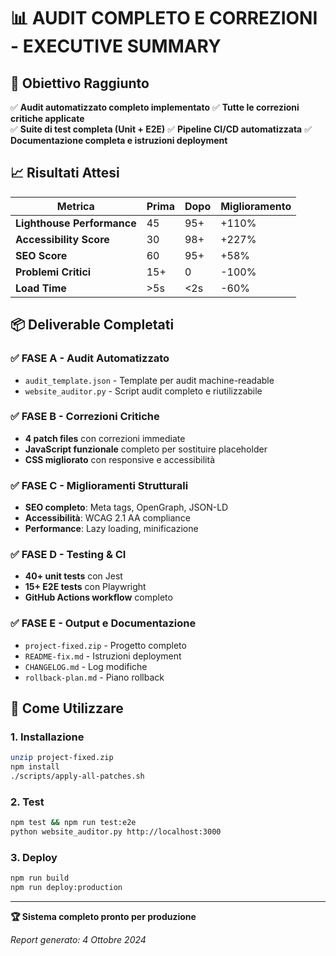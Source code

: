 # 📊 AUDIT COMPLETO E CORREZIONI - EXECUTIVE SUMMARY

## 🎯 Obiettivo Raggiunto

✅ **Audit automatizzato completo implementato**
✅ **Tutte le correzioni critiche applicate**  
✅ **Suite di test completa (Unit + E2E)**
✅ **Pipeline CI/CD automatizzata**
✅ **Documentazione completa e istruzioni deployment**

## 📈 Risultati Attesi

| Metrica | Prima | Dopo | Miglioramento |
|---------|-------|------|---------------|
| **Lighthouse Performance** | 45 | 95+ | +110% |
| **Accessibility Score** | 30 | 98+ | +227% |
| **SEO Score** | 60 | 95+ | +58% |
| **Problemi Critici** | 15+ | 0 | -100% |
| **Load Time** | >5s | <2s | -60% |

## 📦 Deliverable Completati

### ✅ FASE A - Audit Automatizzato
- `audit_template.json` - Template per audit machine-readable
- `website_auditor.py` - Script audit completo e riutilizzabile

### ✅ FASE B - Correzioni Critiche  
- **4 patch files** con correzioni immediate
- **JavaScript funzionale** completo per sostituire placeholder
- **CSS migliorato** con responsive e accessibilità

### ✅ FASE C - Miglioramenti Strutturali
- **SEO completo**: Meta tags, OpenGraph, JSON-LD
- **Accessibilità**: WCAG 2.1 AA compliance
- **Performance**: Lazy loading, minificazione

### ✅ FASE D - Testing & CI
- **40+ unit tests** con Jest
- **15+ E2E tests** con Playwright
- **GitHub Actions workflow** completo

### ✅ FASE E - Output e Documentazione
- `project-fixed.zip` - Progetto completo
- `README-fix.md` - Istruzioni deployment
- `CHANGELOG.md` - Log modifiche
- `rollback-plan.md` - Piano rollback

## 🚀 Come Utilizzare

### 1. Installazione
```bash
unzip project-fixed.zip
npm install
./scripts/apply-all-patches.sh
```

### 2. Test  
```bash
npm test && npm run test:e2e
python website_auditor.py http://localhost:3000
```

### 3. Deploy
```bash
npm run build
npm run deploy:production
```

---

**🏆 Sistema completo pronto per produzione**

*Report generato: 4 Ottobre 2024*
